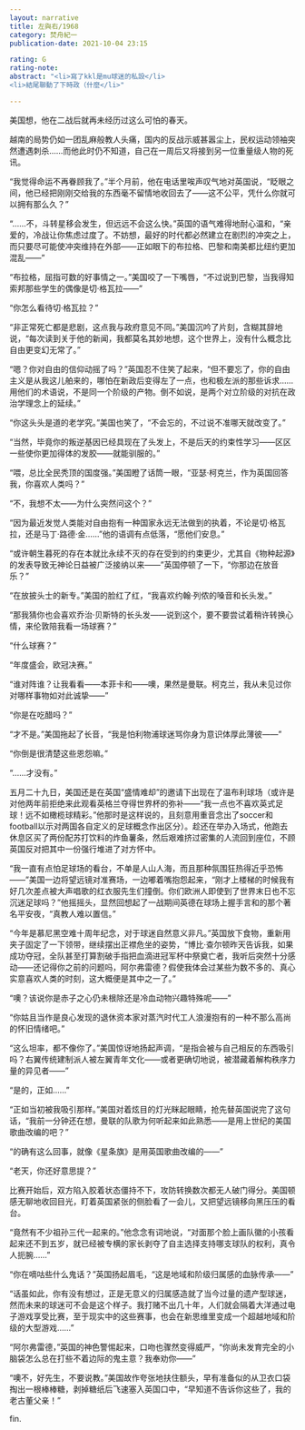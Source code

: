 ```yaml
---
layout: narrative
title: 左與右/1968
category: 焚舟紀一
publication-date: 2021-10-04 23:15

rating: G
rating-note:
abstract: "<li>寫了kkl是mu球迷的私設</li>
<li>結尾聯動了下時政（什麼</li>"

---
```


美国想，他在二战后就再未经历过这么可怕的春天。

越南的局势仍如一团乱麻般教人头痛，国内的反战示威甚嚣尘上，民权运动领袖突然遭遇刺杀……而他此时仍不知道，自己在一周后又将接到另一位重量级人物的死讯。

“我觉得命运不再眷顾我了。”半个月前，他在电话里唉声叹气地对英国说，“眨眼之间，他已经把刚刚交给我的东西毫不留情地收回去了——这不公平，凭什么你就可以拥有那么久？”

“……不，斗转星移会发生，但远远不会这么快。”英国的语气难得地耐心温和，“亲爱的，冷战让你焦虑过度了。不妨想，最好的时代都必然建立在剧烈的冲突之上，而只要尽可能使冲突维持在外部——正如眼下的布拉格、巴黎和南美都比纽约更加混乱——”

“布拉格，屈指可数的好事情之一。”美国咬了一下嘴唇，“不过说到巴黎，当我得知索邦那些学生的偶像是切·格瓦拉——”

“你怎么看待切·格瓦拉？”

“非正常死亡都是悲剧，这点我与政府意见不同。”美国沉吟了片刻，含糊其辞地说，“每次读到关于他的新闻，我都莫名其妙地想，这个世界上，没有什么概念比自由更变幻无常了。”

“嗯？你对自由的信仰动摇了吗？”英国忍不住笑了起来，“但不要忘了，你的自由主义是从我这儿舶来的，哪怕在新政后变得左了一点，也和极左派的那些诉求……用他们的术语说，不是同一个阶级的产物。倒不如说，是两个对立阶级的对抗在政治学理念上的延续。”

“你这头头是道的老学究。”美国也笑了，“不会忘的，不过说不准哪天就改变了。”

“当然，毕竟你的叛逆基因已经具现在了头发上，不是后天的约束性学习——区区一些使你更加得体的发胶——就能驯服的。”

“喂，总比全民秃顶的国度强。”美国瞪了话筒一眼，“亚瑟·柯克兰，作为英国回答我，你喜欢人类吗？”

“不，我想不太——为什么突然问这个？”

“因为最近发觉人类能对自由抱有一种国家永远无法做到的执着，不论是切·格瓦拉，还是马丁·路德·金……”他的语调有点低落，“愿他们安息。”

“或许朝生暮死的存在本就比永续不灭的存在受到的约束更少，尤其自《物种起源》的发表导致无神论日益被广泛接纳以来——”英国停顿了一下，“你那边在放音乐？”

“在放披头士的新专。”美国的脸红了红，“我喜欢约翰·列侬的嗓音和长头发。”

“那我猜你也会喜欢乔治·贝斯特的长头发——说到这个，要不要尝试着稍许转换心情，来伦敦陪我看一场球赛？”

“什么球赛？”

“年度盛会，欧冠决赛。”

“谁对阵谁？让我看看——本菲卡和——噢，果然是曼联。柯克兰，我从未见过你对哪样事物如对此诚挚——”

“你是在吃醋吗？”

“才不是。”美国拖起了长音，“我是怕利物浦球迷骂你身为意识体厚此薄彼——”

“你倒是很清楚这些恩怨嘛。”

“……才没有。”

五月二十九日，美国还是在英国“盛情难却”的邀请下出现在了温布利球场（或许是对他两年前拒绝来此观看英格兰夺得世界杯的弥补——“我一点也不喜欢英式足球！远不如橄榄球精彩。”他那时是这样说的，且刻意用重音念出了soccer和football以示对两国各自定义的足球概念作出区分）。趁还在举办入场式，他跑去休息区买了两份配苏打饮料的炸鱼薯条，然后艰难挤过密集的人流回到座位，不顾英国反对把其中一份强行堆进了对方怀中。

“我一直有点怕足球场的看台，不单是人山人海，而且那种氛围狂热得近乎恐怖——”美国一边将望远镜对准赛场，一边嘟着嘴抱怨起来，“刚才上楼梯的时候我有好几次差点被大声唱歌的红衣服先生们撞倒。你们欧洲人即使到了世界末日也不忘沉迷足球吗？”他摇摇头，显然回想起了一战期间英德在球场上握手言和的那个著名平安夜，“真教人难以置信。”

“今年是慕尼黑空难十周年纪念，对于球迷自然意义非凡。”英国放下食物，重新用夹子固定了一下领带，继续摆出正襟危坐的姿势，“博比·查尔顿昨天告诉我，如果成功夺冠，全队甚至打算割破手指把血滴进冠军杯中祭奠亡者，我听后突然十分感动——还记得你之前的问题吗，阿尔弗雷德？假使我体会过某些为数不多的、真心实意喜欢人类的时刻，这大概便是其中之一了。”

“噢？该说你是赤子之心仍未根除还是冷血动物兴趣特殊呢——”

“你姑且当作是良心发现的退休资本家对蒸汽时代工人浪漫抱有的一种不那么高尚的怀旧情绪吧。”

“这么坦率，都不像你了。”美国惊讶地扬起声调，“是指会被与自己相反的东西吸引吗？右翼传统建制派人被左翼青年文化——或者更确切地说，被潜藏着解构秩序力量的异见者——”

“是的，正如……”

“正如当初被我吸引那样。”美国对着炫目的灯光眯起眼睛，抢先替英国说完了这句话，“我前一分钟还在想，曼联的队歌为何听起来如此熟悉——是用上世纪的美国歌曲改编的吧？”

“的确有这么回事，就像《星条旗》是用英国歌曲改编的——”

“老天，你还好意思提？”

比赛开始后，双方陷入胶着状态僵持不下，攻防转换数次都无人破门得分。美国顿感无聊地收回目光，盯着英国紧张的侧脸看了一会儿，又把望远镜移向黑压压的看台。

“竟然有不少祖孙三代一起来的。”他念念有词地说，“对面那个脸上画队徽的小孩看起来还不到五岁，就已经被专横的家长剥夺了自主选择支持哪支球队的权利，真令人扼腕……”

“你在嘀咕些什么鬼话？”英国扬起眉毛，“这是地域和阶级归属感的血脉传承——”

“话虽如此，你有没有想过，正是无意义的归属感造就了当今过量的遗产型球迷，然而未来的球迷可不会是这个样子。我打赌不出几十年，人们就会隔着大洋通过电子游戏享受比赛，至于现实中的这些赛事，也会在新思维里变成一个超越地域和阶级的大型游戏……”

“阿尔弗雷德，”英国的神色警惕起来，口吻也骤然变得威严，“你尚未发育完全的小脑袋怎么总在打些不着边际的鬼主意？我奉劝你——”

“噢不，好先生，不要说教。”美国故作夸张地扶住额头，早有准备似的从卫衣口袋掏出一根棒棒糖，剥掉糖纸后飞速塞入英国口中，“早知道不告诉你这些了，我的老古董父亲！”

fin.
